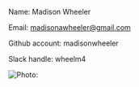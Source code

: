 Name: Madison Wheeler

Email: madisonawheeler@gmail.com

Github account: madisonwheeler

Slack handle: wheelm4

![Photo:](https://avatars0.githubusercontent.com/u/3358360?v=3&s=460)
